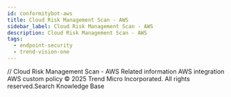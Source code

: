 ```yaml
---
id: conformitybot-aws
title: Cloud Risk Management Scan - AWS
sidebar_label: Cloud Risk Management Scan - AWS
description: Cloud Risk Management Scan - AWS
tags:
  - endpoint-security
  - trend-vision-one
---
```


/*<![CDATA[*/ $('#title').html($('meta[name=map-description]').attr('content')); /*]]>*/ Cloud Risk Management Scan - AWS Related information AWS integration AWS custom policy © 2025 Trend Micro Incorporated. All rights reserved.Search Knowledge Base